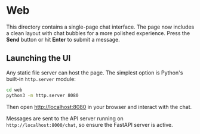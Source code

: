# Web

This directory contains a single-page chat interface.
The page now includes a clean layout with chat bubbles for a more polished experience.
Press the **Send** button or hit **Enter** to submit a message.

## Launching the UI

Any static file server can host the page. The simplest option is Python's built-in `http.server` module:

```bash
cd web
python3 -m http.server 8080
```

Then open [http://localhost:8080](http://localhost:8080) in your browser and interact with the chat.

Messages are sent to the API server running on `http://localhost:8000/chat`, so
ensure the FastAPI server is active.
